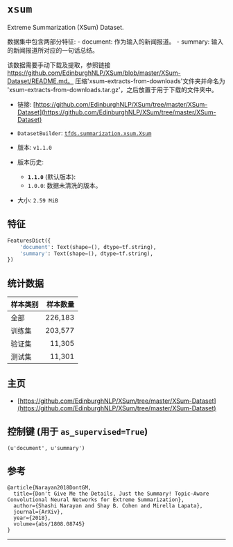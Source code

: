 # `xsum`

Extreme Summarization (XSum) Dataset.

数据集中包含两部分特征: - document: 作为输入的新闻报道。 - summary: 输入的新闻报道所对应的一句话总结。

该数据需要手动下载及提取，参照链接
https://github.com/EdinburghNLP/XSum/blob/master/XSum-Dataset/README.md。
压缩'xsum-extracts-from-downloads'文件夹并命名为
'xsum-extracts-from-downloads.tar.gz'，之后放置于用于下载的文件夹中。

*   链接:
    [https://github.com/EdinburghNLP/XSum/tree/master/XSum-Dataset](https://github.com/EdinburghNLP/XSum/tree/master/XSum-Dataset)
*   `DatasetBuilder`:
    [`tfds.summarization.xsum.Xsum`](https://github.com/tensorflow/datasets/tree/master/tensorflow_datasets/summarization/xsum.py)
*   版本: `v1.1.0`
*   版本历史:

    *   **`1.1.0`** (默认版本):
    *   `1.0.0`: 数据未清洗的版本。

*   大小: `2.59 MiB`

## 特征
```python
FeaturesDict({
    'document': Text(shape=(), dtype=tf.string),
    'summary': Text(shape=(), dtype=tf.string),
})
```

## 统计数据

样本类别    | 样本数量
:--------- | -------:
全部        | 226,183
训练集      | 203,577
验证集      | 11,305
测试集      | 11,301

## 主页

*   [https://github.com/EdinburghNLP/XSum/tree/master/XSum-Dataset](https://github.com/EdinburghNLP/XSum/tree/master/XSum-Dataset)

## 控制键 (用于 `as_supervised=True`)
`(u'document', u'summary')`

## 参考
```
@article{Narayan2018DontGM,
  title={Don't Give Me the Details, Just the Summary! Topic-Aware Convolutional Neural Networks for Extreme Summarization},
  author={Shashi Narayan and Shay B. Cohen and Mirella Lapata},
  journal={ArXiv},
  year={2018},
  volume={abs/1808.08745}
}
```

--------------------------------------------------------------------------------